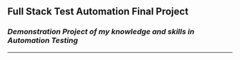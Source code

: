 ## Full Stack Test Automation Final Project   


### ***Demonstration Project of my knowledge and skills in Automation Testing***
____________________________________________________
